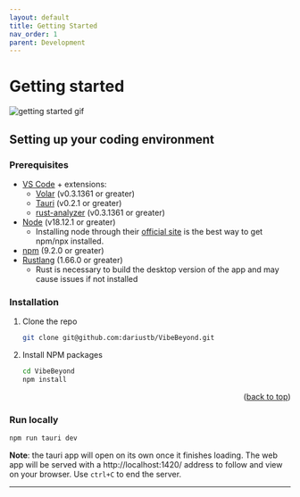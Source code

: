 ```yaml
---
layout: default
title: Getting Started
nav_order: 1
parent: Development
---
```


# Getting started

![getting started gif](https://media.tenor.com/HgjpIg9fxH0AAAAC/excited-lets-get-this-party-started.gif)

## Setting up your coding environment

### Prerequisites

* [VS Code](https://code.visualstudio.com/) + extensions:
    * [Volar](https://marketplace.visualstudio.com/items?itemName=Vue.volar)  (v0.3.1361 or greater)
    * [Tauri](https://marketplace.visualstudio.com/items?itemName=tauri-apps.tauri-vscode) (v0.2.1 or greater)
    * [rust-analyzer](https://marketplace.visualstudio.com/items?itemName=rust-lang.rust-analyzer) (v0.3.1361 or greater)
* [Node](https://nodejs.org/en/) (v18.12.1 or greater)
    * Installing node through their [official site](https://nodejs.org/en/) is the best way to get npm/npx installed. 
* [npm](https://docs.npmjs.com/downloading-and-installing-node-js-and-npm) (9.2.0 or greater)
* [Rustlang][Rust-url] (1.66.0 or greater)
    * Rust is necessary to build the desktop version of the app and may cause issues if not installed

### Installation

1. Clone the repo
   ```sh
   git clone git@github.com:dariustb/VibeBeyond.git
   ```
2. Install NPM packages
   ```sh
   cd VibeBeyond
   npm install
   ```

<p align="right">(<a href="#readme-top">back to top</a>)</p>

### Run locally
  ```sh
  npm run tauri dev
  ```
  **Note**: the tauri app will open on its own once it finishes loading. The web app will be served with a http://localhost:1420/ address to follow and view on your browser. Use `ctrl+C` to end the server. 

---
[Rust-url]: https://www.rust-lang.org/
